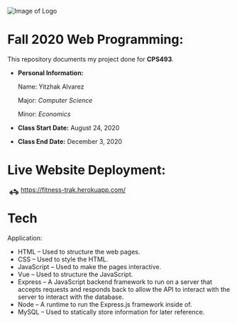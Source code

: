 ![Image of Logo](https://www.newpaltz.edu/media/identity/logos/newpaltzlogo.jpg)

# Fall 2020 Web Programming: 

This repository documents my project done for **CPS493**.
- **Personal Information:**

    Name: Yitzhak Alvarez

    Major: *Computer Science*
    
    Minor: *Economics*
- **Class Start Date:** August 24, 2020
- **Class End Date:** December 3, 2020

# Live Website Deployment: 
<a href="https://fitness-trak.herokuapp.com/"><img align="left" width="30" height="30" src="./client/src/assets/weight.jpg"></a>
- https://fitness-trak.herokuapp.com/

# Tech
Application:
- HTML – Used to structure the web pages.
-	CSS – Used to style the HTML.
-	JavaScript – Used to make the pages interactive.
-	Vue – Used to structure the JavaScript.
-	Express – A JavaScript backend framework to run on a server that accepts requests and responds back to allow the API to interact with the server to interact with the database.
-	Node – A runtime to run the Express.js framework inside of.
-	MySQL – Used to statically store information for later reference.
